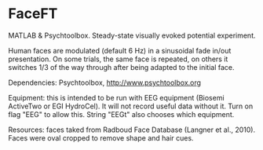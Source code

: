 # FaceFT
MATLAB & Psychtoolbox. Steady-state visually evoked potential experiment.

Human faces are modulated (default 6 Hz) in a sinusoidal fade in/out presentation. On some trials, the same face is repeated, on others it switches 1/3 of the way through after being adapted to the initial face. 

Dependencies: Psychtoolbox, http://www.psychtoolbox.org

Equipment: this is intended to be run with EEG equipment (Biosemi ActiveTwo or EGI HydroCel). It will not record useful data without it. Turn on flag "EEG" to allow this. String "EEGt" also chooses which equipment.

Resources: faces taked from Radboud Face Database (Langner et al., 2010). Faces were oval cropped to remove shape and hair cues.
